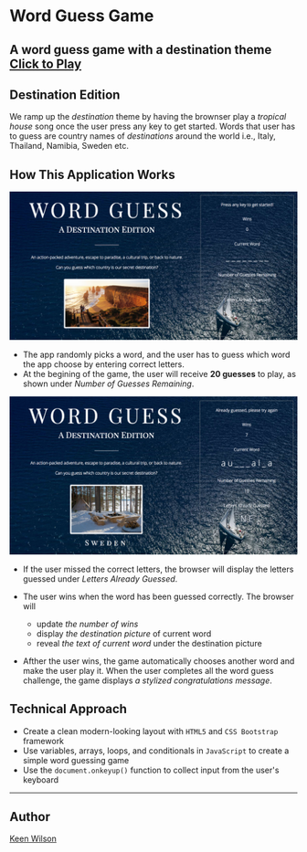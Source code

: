 # Word Guess Game

A word guess game with **a destination theme**  [Click to Play](https://keenwilson.github.io/Word-Guess-Game/ "Destination Word Guess Game")
---
## Destination Edition
We ramp up the *destination* theme by having the brownser play a *tropical house* song once the user press any key to get started.
Words that user has to guess are country names of *destinations* around the world i.e., Italy, Thailand, Namibia, Sweden etc.

## How This Application Works

![Welcome the user and random a word](./assets/screenshots/screenshot-startgame.png)
* The app randomly picks a word, and the user has to guess which word the app choose by entering correct letters.
* At the begining of the game, the user will receive **20 guesses** to play, as shown under *Number of Guesses Remaining*.

![Welcome the user and random a word](./assets/screenshots/screenshot-showalreadyguessed.png)
* If the user missed the correct letters, the browser will display the letters guessed under *Letters Already Guessed*.

* The user wins when the word has been guessed correctly. The browser will
    * update *the number of wins*
    * display *the destination picture* of current word
    * reveal *the text of current word* under the destination picture

* Afther the user wins, the game automatically chooses another word and make the user play it. When the user completes all the word guess challenge, the game displays *a stylized congratulations message*.

## Technical Approach
* Create a clean modern-looking layout with `HTML5` and `CSS Bootstrap` framework
* Use variables, arrays, loops, and conditionals in `JavaScript` to create a simple word guessing game
* Use the `document.onkeyup()` function to collect input from the user's keyboard

---
## Author
[Keen Wilson](https://github.com/keenwilson/keenwilson.github.io "Keen Wilson's Portfolio")
